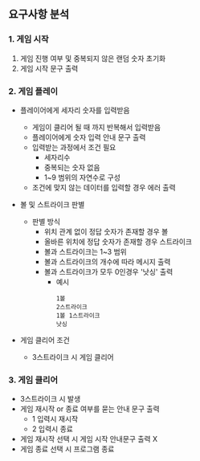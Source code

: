 ## 요구사항 분석

### 1. 게임 시작
1. 게임 진행 여부 및 중복되지 않은 랜덤 숫자 초기화
2. 게임 시작 문구 출력


### 2. 게임 플레이 
- 플레이어에게 세자리 숫자를 입력받음
  - 게임이 클리어 될 때 까지 반복해서 입력받음
  - 플레이어에게 숫자 입력 안내 문구 출력
  - 입력받는 과정에서 조건 필요
    - 세자리수
    - 중복되는 숫자 없음
    - 1~9 범위의 자연수로 구성 
  - 조건에 맞지 않는 데이터를 입력할 경우 에러 출력

- 볼 및 스트라이크 판별
  - 판별 방식
    - 위치 관계 없이 정답 숫자가 존재할 경우 볼 
    - 올바른 위치에 정답 숫자가 존재할 경우 스트라이크
    - 볼과 스트라이크는 1~3 범위
    - 볼과 스트라이크의 개수에 따라 메시지 출력
    - 볼과 스트라이크가 모두 0인경우 '낫싱' 출력
      - 예시
        ```
        1볼
        2스트라이크
        1볼 1스트라이크
        낫싱
        ```
    
    
- 게임 클리어 조건
  - 3스트라이크 시 게임 클리어
### 3. 게임 클리어
- 3스트라이크 시 발생
- 게임 재시작 or 종료 여부를 묻는 안내 문구 출력
  - 1 입력시 재시작
  - 2 입력시 종료
- 게임 재시작 선택 시 게임 시작 안내문구 출력 X
- 게임 종료 선택 시 프로그램 종료



